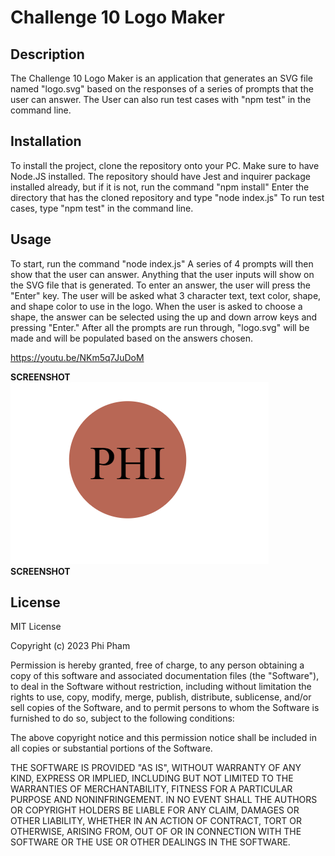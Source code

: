 # Challenge 10 Logo Maker

## Description

The Challenge 10 Logo Maker is an application that generates an SVG file named "logo.svg" based on the responses of a series of prompts that the user can answer.
The User can also run test cases with "npm test" in the command line.

## Installation

To install the project, clone the repository onto your PC. Make sure to have Node.JS installed. The repository should have Jest and inquirer package installed already, but if it is not, run the command "npm install"
Enter the directory that has the cloned repository and type "node index.js"
To run test cases, type "npm test" in the command line.


## Usage

To start, run the command "node index.js"
A series of 4 prompts will then show that the user can answer. Anything that the user inputs will show on the SVG file that is generated. To enter an answer, the user will press the "Enter" key. The user will be asked what 3 character text, text color, shape, and shape color to use in the logo.
When the user is asked to choose a shape, the answer can be selected using the up and down arrow keys and pressing "Enter." After all the prompts are run through, "logo.svg" will be made
and will be populated based on the answers chosen.

https://youtu.be/NKm5q7JuDoM

**SCREENSHOT**
![readme](./assets/screencap.png)
**SCREENSHOT**

## License

MIT License

Copyright (c) 2023 Phi Pham

Permission is hereby granted, free of charge, to any person obtaining a copy
of this software and associated documentation files (the "Software"), to deal
in the Software without restriction, including without limitation the rights
to use, copy, modify, merge, publish, distribute, sublicense, and/or sell
copies of the Software, and to permit persons to whom the Software is
furnished to do so, subject to the following conditions:

The above copyright notice and this permission notice shall be included in all
copies or substantial portions of the Software.

THE SOFTWARE IS PROVIDED "AS IS", WITHOUT WARRANTY OF ANY KIND, EXPRESS OR
IMPLIED, INCLUDING BUT NOT LIMITED TO THE WARRANTIES OF MERCHANTABILITY,
FITNESS FOR A PARTICULAR PURPOSE AND NONINFRINGEMENT. IN NO EVENT SHALL THE
AUTHORS OR COPYRIGHT HOLDERS BE LIABLE FOR ANY CLAIM, DAMAGES OR OTHER
LIABILITY, WHETHER IN AN ACTION OF CONTRACT, TORT OR OTHERWISE, ARISING FROM,
OUT OF OR IN CONNECTION WITH THE SOFTWARE OR THE USE OR OTHER DEALINGS IN THE
SOFTWARE.


